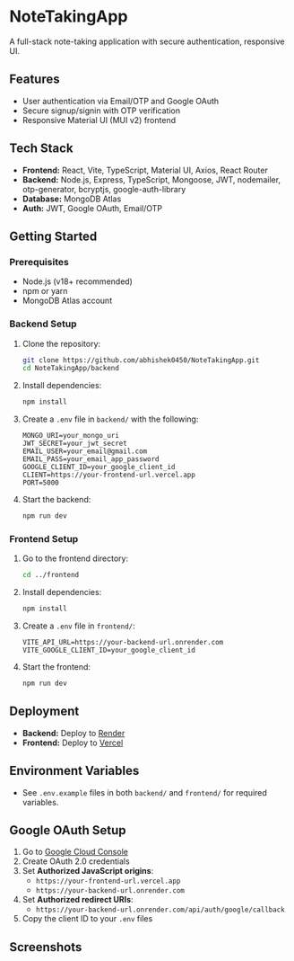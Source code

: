 # NoteTakingApp

A full-stack note-taking application with secure authentication, responsive UI.

## Features
- User authentication via Email/OTP and Google OAuth
- Secure signup/signin with OTP verification
- Responsive Material UI (MUI v2) frontend


## Tech Stack
- **Frontend:** React, Vite, TypeScript, Material UI, Axios, React Router
- **Backend:** Node.js, Express, TypeScript, Mongoose, JWT, nodemailer, otp-generator, bcryptjs, google-auth-library
- **Database:** MongoDB Atlas
- **Auth:** JWT, Google OAuth, Email/OTP

## Getting Started

### Prerequisites
- Node.js (v18+ recommended)
- npm or yarn
- MongoDB Atlas account

### Backend Setup
1. Clone the repository:
   ```sh
   git clone https://github.com/abhishek0450/NoteTakingApp.git
   cd NoteTakingApp/backend
   ```
2. Install dependencies:
   ```sh
   npm install
   ```
3. Create a `.env` file in `backend/` with the following:
   ```env
   MONGO_URI=your_mongo_uri
   JWT_SECRET=your_jwt_secret
   EMAIL_USER=your_email@gmail.com
   EMAIL_PASS=your_email_app_password
   GOOGLE_CLIENT_ID=your_google_client_id
   CLIENT=https://your-frontend-url.vercel.app
   PORT=5000
   ```
4. Start the backend:
   ```sh
   npm run dev
   ```

### Frontend Setup
1. Go to the frontend directory:
   ```sh
   cd ../frontend
   ```
2. Install dependencies:
   ```sh
   npm install
   ```
3. Create a `.env` file in `frontend/`:
   ```env
   VITE_API_URL=https://your-backend-url.onrender.com
   VITE_GOOGLE_CLIENT_ID=your_google_client_id
   ```
4. Start the frontend:
   ```sh
   npm run dev
   ```

## Deployment
- **Backend:** Deploy to [Render](https://render.com/)
- **Frontend:** Deploy to [Vercel](https://vercel.com/)

## Environment Variables
- See `.env.example` files in both `backend/` and `frontend/` for required variables.

## Google OAuth Setup
1. Go to [Google Cloud Console](https://console.cloud.google.com/)
2. Create OAuth 2.0 credentials
3. Set **Authorized JavaScript origins**:
   - `https://your-frontend-url.vercel.app`
   - `https://your-backend-url.onrender.com`
4. Set **Authorized redirect URIs**:
   - `https://your-backend-url.onrender.com/api/auth/google/callback`
5. Copy the client ID to your `.env` files

## Screenshots